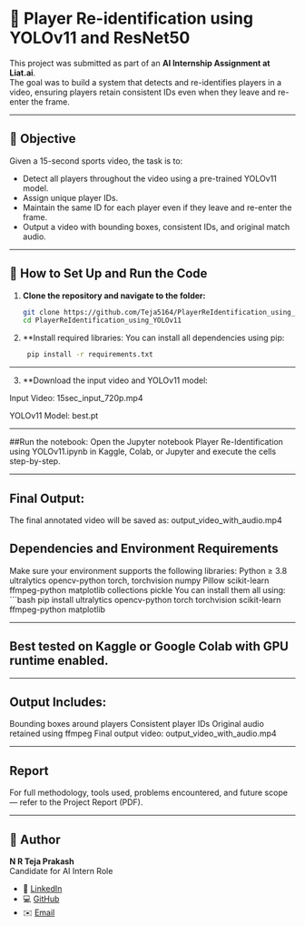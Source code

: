 # 🎯 Player Re-identification using YOLOv11 and ResNet50

This project was submitted as part of an **AI Internship Assignment at Liat.ai**.  
The goal was to build a system that detects and re-identifies players in a video, ensuring players retain consistent IDs even when they leave and re-enter the frame.

---

## 📌 Objective

Given a 15-second sports video, the task is to:
- Detect all players throughout the video using a pre-trained YOLOv11 model.
- Assign unique player IDs.
- Maintain the same ID for each player even if they leave and re-enter the frame.
- Output a video with bounding boxes, consistent IDs, and original match audio.

---

## 🚀 How to Set Up and Run the Code

1. **Clone the repository and navigate to the folder:**
   ```bash
   git clone https://github.com/Teja5164/PlayerReIdentification_using_YOLOv11.git
   cd PlayerReIdentification_using_YOLOv11
2. **Install required libraries:
    You can install all dependencies using pip:
   ```bash
    pip install -r requirements.txt

---

3. **Download the input video and YOLOv11 model:

  Input Video: 15sec_input_720p.mp4

  YOLOv11 Model: best.pt

---

##Run the notebook:
Open the Jupyter notebook Player Re-Identification using YOLOv11.ipynb in Kaggle, Colab, or Jupyter and execute the cells step-by-step.

---

## Final Output:

The final annotated video will be saved as:
output_video_with_audio.mp4

## Dependencies and Environment Requirements

Make sure your environment supports the following libraries:
Python ≥ 3.8
ultralytics
opencv-python
torch, torchvision
numpy
Pillow
scikit-learn
ffmpeg-python
matplotlib
collections
pickle
You can install them all using:
    ```bash
    pip install ultralytics opencv-python torch torchvision scikit-learn ffmpeg-python matplotlib

---

## Best tested on Kaggle or Google Colab with GPU runtime enabled.

---

## Output Includes:

Bounding boxes around players
Consistent player IDs
Original audio retained using ffmpeg
Final output video: output_video_with_audio.mp4

---

## Report

For full methodology, tools used, problems encountered, and future scope — refer to the Project Report (PDF).

---

## 👤 Author

**N R Teja Prakash**  
Candidate for AI Intern Role  
- 🔗 [LinkedIn](https://www.linkedin.com/in/teja-prakash-0b49a830b)  
- 💻 [GitHub](https://github.com/Teja5164)  
- ✉️ [Email](mailto:tejaprakash5164@gmail.com)
